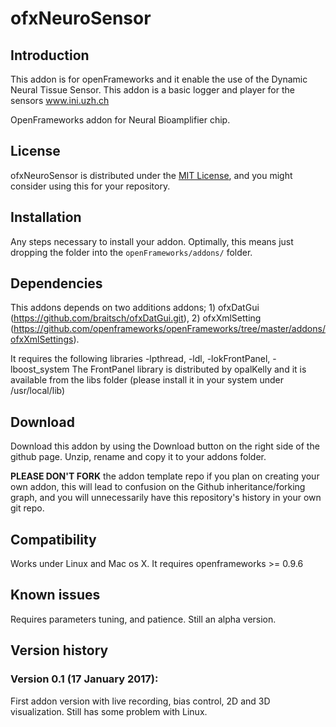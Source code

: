 ofxNeuroSensor
================


Introduction
------------

This addon is for openFrameworks and it enable the use of the Dynamic Neural Tissue Sensor. This addon is a basic logger and player for the sensors www.ini.uzh.ch 

OpenFrameworks addon for Neural Bioamplifier chip.

License
-------
ofxNeuroSensor is distributed under the [MIT License](https://en.wikipedia.org/wiki/MIT_License), and you might consider using this for your repository. 

Installation
------------
Any steps necessary to install your addon. Optimally, this means just dropping the folder into the `openFrameworks/addons/` folder.

Dependencies
------------

This addons depends on two additions addons; 1) ofxDatGui (https://github.com/braitsch/ofxDatGui.git), 2) ofxXmlSetting (https://github.com/openframeworks/openFrameworks/tree/master/addons/ofxXmlSettings).

It requires the following libraries -lpthread, -ldl, -lokFrontPanel, -lboost_system
The FrontPanel library is distributed by opalKelly and it is available from the libs folder (please install it in your system under /usr/local/lib)

Download
--------
Download this addon by using the Download button on the right side of the github page. Unzip, rename and copy it to your addons folder.

**PLEASE DON'T FORK** the addon template repo if you plan on creating your own addon, this will lead to confusion on the Github inheritance/forking graph, and you will unnecessarily have this repository's history in your own git repo.


Compatibility
------------
Works under Linux and Mac os X. It requires openframeworks >= 0.9.6

Known issues
------------

Requires parameters tuning, and patience. Still an alpha version.

Version history
------------

### Version 0.1 (17 January 2017):
First addon version with live recording, bias control, 2D and 3D visualization. Still has some problem with Linux.


